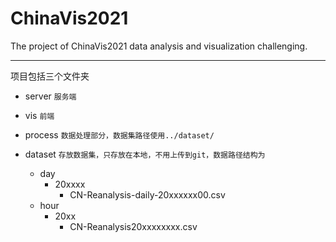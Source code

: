 # ChinaVis2021
The project of ChinaVis2021 data analysis and visualization challenging.

---
项目包括三个文件夹
- server ```服务端```

- vis ```前端```

- process ```数据处理部分，数据集路径使用../dataset/```

- dataset ```存放数据集，只存放在本地，不用上传到git，数据路径结构为```
    - day
        - 20xxxx
            - CN-Reanalysis-daily-20xxxxxx00.csv
    - hour
        - 20xx
            - CN-Reanalysis20xxxxxxxx.csv
